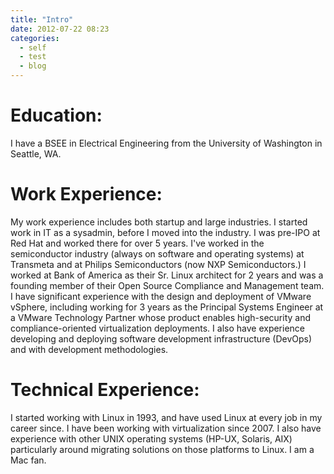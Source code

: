 ```yaml
---
title: "Intro"
date: 2012-07-22 08:23
categories:
  - self
  - test
  - blog
---
```

# Education:

I have a BSEE in Electrical Engineering from the University of Washington in Seattle, WA.

# Work Experience:

My work experience includes both startup and large industries. I started work in IT as a sysadmin, before I moved into the industry. I was pre-IPO at Red Hat and worked there for over 5 years. I've worked in the semiconductor industry (always on software and operating systems) at Transmeta and at Philips Semiconductors (now NXP Semiconductors.) I worked at Bank of America as their Sr. Linux architect for 2 years and was a founding member of their Open Source Compliance and Management team.  I have significant experience with the design and deployment of VMware vSphere, including working for 3 years as the Principal Systems Engineer at a VMware Technology Partner whose product enables high-security and compliance-oriented virtualization deployments. I also have experience developing and deploying software development infrastructure (DevOps) and with development methodologies.

# Technical Experience:

I started working with Linux in 1993, and have used Linux at every job in my career since. I have been working with virtualization since 2007. I also have experience with other UNIX operating systems (HP-UX, Solaris, AIX) particularly around migrating solutions on those platforms to Linux. I am a Mac fan.